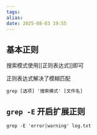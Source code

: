 ```yaml
---
tags: 
alias: 
date: 2025-08-03 19:55
---
```


## 基本正则

搜索模式使用[[正则表达式]]即可

正则表达式解决了模糊匹配

```shell
grep [选项] '搜索模式' [文件名]
```



## `grep -E` 开启扩展正则

```
grep -E 'error|warning' log.txt
```